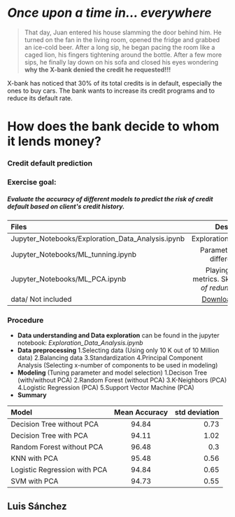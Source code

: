# _Once upon a time in... everywhere_
> That day, Juan entered his house slamming the door behind him. 
> He turned on the fan in the living room, opened the fridge and grabbed an ice-cold beer. 
> After a long sip, he began pacing the room like a caged lion, 
> his fingers tightening around the bottle. After a few more sips, 
> he finally lay down on his sofa and closed his eyes wondering **why the X-bank denied 
> the credit he requested!!!** 

X-bank has noticed that 30% of its total credits is in default, especially the ones to buy cars. The bank wants to increase its credit programs and to reduce its default rate.

# **How does the bank decide to whom it lends money?**

### Credit default prediction

### Exercise goal: 
##### Evaluate the accuracy of different models to predict the risk of credit default based on client's credit history.


| Files                          | Description | 
| :---                           |    :----:     | 
|Jupyter_Notebooks/Exploration_Data_Analysis.ipynb | Exploration_Data_Analysis | 
|Jupyter_Notebooks/ML_tunning.ipynb                | Parameter tunning of different model    | 
|Jupyter_Notebooks/ML_PCA.ipynb                    | Playing with more metrics. Skippable _— alot of redundant code—_ |
|data/ Not included                    | [Download data here](https://raw.githubusercontent.com/ibmsoe/snap-ml/master/notebooks/credit-default-prediction-example.ipynb) | 



### Procedure
- **Data understanding and Data exploration** can be found in the jupyter notebook: *Exploration_Data_Analysis.ipynb*
- **Data preprocessing** 
1.Selecting data (Using only 10 K out of 10 Million data)
2.Balancing data
3.Standardization
4.Principal Component Analysis (Selecting x-number of components to be used in modeling)
- **Modeling** (Tuning parameter and model selection)
1.Decison Tree (with/without PCA)
2.Random Forest (without PCA)
3.K-Neighbors (PCA)
4.Logistic Regression (PCA)
5.Support Vector Machine (PCA)
- **Summary**

| Model                       | Mean Accuracy | std deviation |
| :---                        |    :----:     |          ---: |
|Decision Tree without PCA    | 94.84         | 0.73            |
|Decision Tree with PCA       | 94.11         | 1.02          |
|Random Forest   without PCA  | 96.48         | 0.3          |
|KNN with PCA                 | 95.48         | 0.56          |
|Logistic Regression with PCA | 94.84         | 0.65          |
|SVM with PCA                 | 94.73         | 0.55          |

Luis Sánchez
-----------

